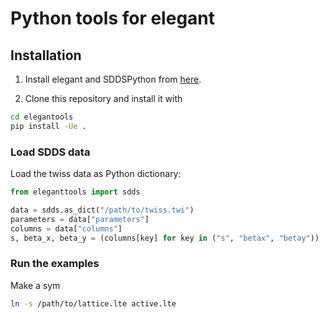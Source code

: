 # Python tools for elegant

## Installation

1. Install elegant and SDDSPython from [here](https://aps.anl.gov/Accelerator-Operations-Physics/Software).

2. Clone this repository and install it with

``` bash
cd elegantools
pip install -Ue .
```

### Load SDDS data

Load the twiss data as Python dictionary:

``` python
from eleganttools import sdds

data = sdds.as_dict("/path/to/twiss.twi")
parameters = data["parameters"]
columns = data["columns"]
s, beta_x, beta_y = (columns[key] for key in ("s", "betax", "betay"))
```

### Run the examples

Make a sym

``` bash
ln -s /path/to/lattice.lte active.lte
```

